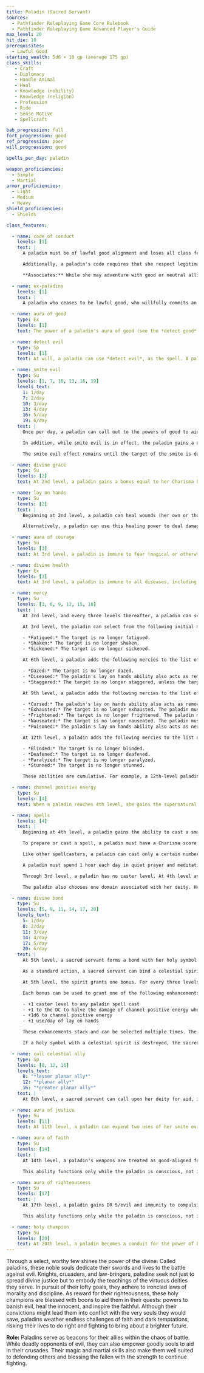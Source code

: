 ```yaml
---
title: Paladin (Sacred Servant)
sources:
  - Pathfinder Roleplaying Game Core Rulebook
  - Pathfinder Roleplaying Game Advanced Player's Guide
max_level: 20
hit_die: 10
prerequisites:
  - Lawful Good
starting_wealth: 5d6 × 10 gp (average 175 gp)
class_skills:
   - Craft
   - Diplomacy
   - Handle Animal
   - Heal
   - Knowledge (nobility)
   - Knowledge (religion)
   - Profession
   - Ride
   - Sense Motive
   - Spellcraft

bab_progression: full
fort_progression: good
ref_progression: poor
will_progression: good

spells_per_day: paladin

weapon_proficiencies:
  - Simple
  - Martial
armor_proficiencies:
  - Light
  - Medium
  - Heavy
shield_proficiencies:
  - Shields

class_features:

  - name: code of conduct
    levels: [1]
    text: |
      A paladin must be of lawful good alignment and loses all class features except proficiencies if she ever willingly commits an evil act.

      Additionally, a paladin's code requires that she respect legitimate authority, act with honor (not lying, not cheating, not using poison, and so forth), help those in need (provided they do not use the help for evil or chaotic ends), and punish those who harm or threaten innocents.

      **Associates:** While she may adventure with good or neutral allies, a paladin avoids working with evil characters or with anyone who consistently offends her moral code. Under exceptional circumstances, a paladin can ally with evil associates, but only to defeat what she believes to be a greater evil. A paladin should seek an atonement spell periodically during such an unusual alliance, and should end the alliance immediately should she feel it is doing more harm than good. A paladin may accept only henchmen, followers, or cohorts who are lawful good.

  - name: ex-paladins
    levels: [1]
    text: |
      A paladin who ceases to be lawful good, who willfully commits an evil act, or who violates the code of conduct loses all paladin spells and class features (except weapon, armor, and shield proficiencies). She may not progress any further in levels as a paladin. She regains her abilities and advancement potential if she atones for her violations (see *atonement*), as appropriate.

  - name: aura of good
    type: Ex
    levels: [1]
    text: The power of a paladin's aura of good (see the *detect good* spell) is equal to her paladin level.

  - name: detect evil
    type: Sp
    levels: [1]
    text: At will, a paladin can use *detect evil*, as the spell. A paladin can, as a move action, concentrate on a single item or individual within 60 feet and determine if it is evil, learning the strength of its aura as if having studied it for 3 rounds. While focusing on one individual or object, the paladin does not detect evil in any other object or individual within range.

  - name: smite evil
    type: Su
    levels: [1, 7, 10, 13, 16, 19]
    levels_text:
      1: 1/day
      7: 2/day
      10: 3/day
      13: 4/day
      16: 5/day
      19: 6/day
    text: |
      Once per day, a paladin can call out to the powers of good to aid her in her struggle against evil. As a swift action, the paladin chooses one target within sight to smite. If this target is evil, the paladin adds her Cha bonus (if any) to her attack rolls and adds her paladin level to all damage rolls made against the target of her smite. If the target of smite evil is an outsider with the evil subtype, an evil-aligned dragon, or an undead creature, the bonus to damage on the first successful attack increases to 2 points of damage per level the paladin possesses. Regardless of the target, smite evil attacks automatically bypass any DR the creature might possess.

      In addition, while smite evil is in effect, the paladin gains a deflection bonus equal to her Charisma modifier (if any) to her AC against attacks made by the target of the smite. If the paladin targets a creature that is not evil, the smite is wasted with no effect.

      The smite evil effect remains until the target of the smite is dead or the next time the paladin rests and regains her uses of this ability. At 7th level, and at every three levels thereafter, the paladin may smite evil one additional time per day, to a maximum of six times per day at 19th level.

  - name: divine grace
    type: Su
    levels: [2]
    text: At 2nd level, a paladin gains a bonus equal to her Charisma bonus (if any) on all saving throws.

  - name: lay on hands
    type: Su
    levels: [2]
    text: |
      Beginning at 2nd level, a paladin can heal wounds (her own or those of others) by touch. Each day she can use this ability a number of times equal to 1/2 her paladin level plus her Charisma modifier. With one use of this ability, a paladin can heal 1d6 hit points of damage for every two paladin levels she possesses. Using this ability is a standard action, unless the paladin targets herself, in which case it is a swift action. Despite the name of this ability, a paladin only needs one free hand to use this ability.

      Alternatively, a paladin can use this healing power to deal damage to undead creatures, dealing 1d6 points of damage for every two levels the paladin possesses. Using lay on hands in this way requires a successful melee touch attack and doesn't provoke an attack of opportunity. Undead do not receive a saving throw against this damage.

  - name: aura of courage
    type: Su
    levels: [3]
    text: At 3rd level, a paladin is immune to fear (magical or otherwise). Each ally within 10 feet of her gains a +4 morale bonus on saving throws against fear effects. This ability functions only while the paladin is conscious, not if she is unconscious or dead.

  - name: divine health
    type: Ex
    levels: [3]
    text: At 3rd level, a paladin is immune to all diseases, including supernatural and magical diseases, including mummy rot.

  - name: mercy
    type: Su
    levels: [3, 6, 9, 12, 15, 18]
    text: |
      At 3rd level, and every three levels thereafter, a paladin can select one mercy. Each mercy adds an effect to the paladin's lay on hands ability. Whenever the paladin uses lay on hands to heal damage to one target, the target also receives the additional effects from all of the mercies possessed by the paladin. A mercy can remove a condition caused by a curse, disease, or poison without curing the affliction. Such conditions return after 1 hour unless the mercy actually removes the affliction that causes the condition.

      At 3rd level, the paladin can select from the following initial mercies.

      - *Fatigued:* The target is no longer fatigued.
      - *Shaken:* The target is no longer shaken.
      - *Sickened:* The target is no longer sickened.

      At 6th level, a paladin adds the following mercies to the list of those that can be selected.

      - *Dazed:* The target is no longer dazed.
      - *Diseased:* The paladin's lay on hands ability also acts as remove disease, using the paladin's level as the caster level.
      - *Staggered:* The target is no longer staggered, unless the target is at exactly 0 hit points.

      At 9th level, a paladin adds the following mercies to the list of those that can be selected.

      - *Cursed:* The paladin's lay on hands ability also acts as remove curse, using the paladin's level as the caster level.
      - *Exhausted:* The target is no longer exhausted. The paladin must have the fatigue mercy before selecting this mercy.
      - *Frightened:* The target is no longer frightened. The paladin must have the shaken mercy before selecting this mercy.
      - *Nauseated:* The target is no longer nauseated. The paladin must have the sickened mercy before selecting this mercy.
      - *Poisoned:* The paladin's lay on hands ability also acts as neutralize poison, using the paladin's level as the caster level.

      At 12th level, a paladin adds the following mercies to the list of those that can be selected.

      - *Blinded:* The target is no longer blinded.
      - *Deafened:* The target is no longer deafened.
      - *Paralyzed:* The target is no longer paralyzed.
      - *Stunned:* The target is no longer stunned.

      These abilities are cumulative. For example, a 12th-level paladin's lay on hands ability heals 6d6 points of damage and might also cure Fatigued and Exhausted conditions as well as removing diseases and neutralizing poisons. Once a condition or spell effect is chosen, it can't be changed.

  - name: channel positive energy
    type: Su
    levels: [4]
    text: When a paladin reaches 4th level, she gains the supernatural ability to channel positive energy like a cleric. Using this ability consumes two uses of her lay on hands ability. A paladin uses her level as her effective cleric level when channeling positive energy. This is a Charisma-based ability.

  - name: spells
    levels: [4]
    text: |
      Beginning at 4th level, a paladin gains the ability to cast a small number of divine spells which are drawn from the paladin spell list. A paladin must choose and prepare her spells in advance.

      To prepare or cast a spell, a paladin must have a Charisma score equal to at least 10 + the spell level. The Difficulty Class for a saving throw against a paladin's spell is 10 + the spell level + the paladin's Charisma modifier.

      Like other spellcasters, a paladin can cast only a certain number of spells of each spell level per day. Her base daily spell allotment is given on Table: Paladin. In addition, she receives bonus spells per day if she has a high Charisma score (see Table: Ability Modifiers and Bonus Spells). When Table: Paladin indicates that the paladin gets 0 spells per day of a given spell level, she gains only the bonus spells she would be entitled to based on her Charisma score for that spell level.

      A paladin must spend 1 hour each day in quiet prayer and meditation to regain her daily allotment of spells. A paladin may prepare and cast any spell on the paladin spell list, provided that she can cast spells of that level, but she must choose which spells to prepare during her daily meditation.

      Through 3rd level, a paladin has no caster level. At 4th level and higher, her caster level is equal to her paladin level --3.

      The paladin also chooses one domain associated with her deity. Her effective cleric level for this domain is equal to her paladin level --3. In addition, she also gains one domain spell slot for each level of paladin spells she can cast. Every day she must prepare the domain spell from her chosen domain in that spell slot.

  - name: divine bond
    type: Su
    levels: [5, 8, 11, 14, 17, 20]
    levels_text:
      5: 1/day
      8: 2/day
      11: 3/day
      14: 4/day
      17: 5/day
      20: 6/day
    text: |
      At 5th level, a sacred servant forms a bond with her holy symbol.

      As a standard action, a sacred servant can bind a celestial spirit to her holy symbol for 1 minute per paladin level. When called, the spirit causes the sacred servant’s holy symbol to shed light like a torch.

      At 5th level, the spirit grants one bonus. For every three levels beyond 5th, the spirit grants one additional bonus. These bonuses can be spent in a number of ways to grant the paladin enhanced abilities to channel positive energy and to cast spells.

      Each bonus can be used to grant one of the following enhancements:

      - +1 caster level to any paladin spell cast
      - +1 to the DC to halve the damage of channel positive energy when used to harm undead
      - +1d6 to channel positive energy
      - +1 use/day of lay on hands

      These enhancements stack and can be selected multiple times. The enhancements granted by the spirit are determined when the spirit is called and cannot be changed until the spirit is called again. If the sacred servant increases her number of uses of lay on hands per day in this way, that choice is set for the rest of the day, and once used, these additional uses are not restored (even if the spirit is called again that day). The celestial spirit imparts no enhancements if the holy symbol is held by anyone other than the sacred servant, but resumes giving enhancements if returned to the sacred servant. A sacred servant can use this ability once per day at 5th level, and one additional time per day for every four levels beyond 5th, to a total of four times per day at 17th level.

      If a holy symbol with a celestial spirit is destroyed, the sacred servant loses the use of this ability for 30 days, or until she gains a level, whichever comes first. During this 30-day period, the sacred servant takes a --1 penalty on attack and weapon damage rolls.

  - name: call celestial ally
    type: Sp
    levels: [8, 12, 16]
    levels_text:
      8: "*lesser planar ally*"
      12: "*planar ally*"
      16: "*greater planar ally*"
    text: |
      At 8th level, a sacred servant can call upon her deity for aid, in the form of a powerful servant. This allows the sacred servant to cast lesser planar ally once per week as a spell-like ability without having to pay the material component cost or the servant (for reasonable tasks). At 12th level, this improves to planar ally and at 16th level, this improves to greater planar ally. The sacred servant’s caster level for this effect is equal to her paladin level.

  - name: aura of justice
    type: Su
    levels: [11]
    text: At 11th level, a paladin can expend two uses of her smite evil ability to grant the ability to smite evil to all allies within 10 feet, using her bonuses. Allies must use this smite evil ability by the start of the paladin's next turn and the bonuses last for 1 minute. Using this ability is a free action. Evil creatures gain no benefit from this ability.

  - name: aura of faith
    type: Su
    levels: [14]
    text: |
      At 14th level, a paladin's weapons are treated as good-aligned for the purposes of overcoming Damage Reduction. Any attack made against an enemy within 10 feet of her is treated as good-aligned for the purposes of overcoming Damage Reduction.

      This ability functions only while the paladin is conscious, not if she is unconscious or dead.

  - name: aura of righteousness
    type: Su
    levels: [17]
    text: |
      At 17th level, a paladin gains DR 5/evil and immunity to compulsion spells and spell-like abilities. Each ally within 10 feet of her gains a +4 morale bonus on saving throws against compulsion effects.

      This ability functions only while the paladin is conscious, not if she is unconscious or dead.

  - name: holy champion
    type: Su
    levels: [20]
    text: At 20th level, a paladin becomes a conduit for the power of her god. Her DR increases to 10/evil. Whenever she uses smite evil and successfully strikes an evil outsider, the outsider is also subject to a banishment, using her paladin level as the caster level (her weapon and holy symbol automatically count as objects that the subject hates). After the banishment effect and the damage from the attack is resolved, the smite immediately ends. In addition, whenever she channels positive energy or uses lay on hands to heal a creature, she heals the maximum possible amount.
---
```


Through a select, worthy few shines the power of the divine. Called paladins, these noble souls dedicate their swords and lives to the battle against evil. Knights, crusaders, and law-bringers, paladins seek not just to spread divine justice but to embody the teachings of the virtuous deities they serve. In pursuit of their lofty goals, they adhere to ironclad laws of morality and discipline. As reward for their righteousness, these holy champions are blessed with boons to aid them in their quests: powers to banish evil, heal the innocent, and inspire the faithful. Although their convictions might lead them into conflict with the very souls they would save, paladins weather endless challenges of faith and dark temptations, risking their lives to do right and fighting to bring about a brighter future.

**Role:** Paladins serve as beacons for their allies within the chaos of battle. While deadly opponents of evil, they can also empower goodly souls to aid in their crusades. Their magic and martial skills also make them well suited to defending others and blessing the fallen with the strength to continue fighting.
